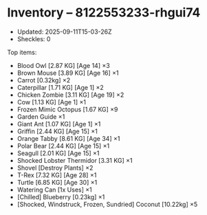 # Inventory – 8122553233-rhgui74

- Updated: 2025-09-11T15-03-26Z
- Sheckles: 0

Top items:
- Blood Owl [2.87 KG] [Age 14] ×3
- Brown Mouse [3.89 KG] [Age 16] ×1
- Carrot [0.32kg] ×2
- Caterpillar [1.71 KG] [Age 1] ×2
- Chicken Zombie [3.11 KG] [Age 19] ×2
- Cow [1.13 KG] [Age 1] ×1
- Frozen Mimic Octopus [1.67 KG] ×9
- Garden Guide ×1
- Giant Ant [1.07 KG] [Age 1] ×1
- Griffin [2.44 KG] [Age 15] ×1
- Orange Tabby [8.61 KG] [Age 34] ×1
- Polar Bear [2.44 KG] [Age 15] ×1
- Seagull [2.01 KG] [Age 15] ×1
- Shocked Lobster Thermidor [3.31 KG] ×1
- Shovel [Destroy Plants] ×2
- T-Rex [7.32 KG] [Age 28] ×1
- Turtle [6.85 KG] [Age 30] ×1
- Watering Can [1x Uses] ×1
- [Chilled] Blueberry [0.23kg] ×1
- [Shocked, Windstruck, Frozen, Sundried] Coconut [10.22kg] ×5
